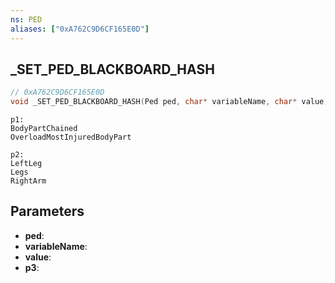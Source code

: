 ```yaml
---
ns: PED
aliases: ["0xA762C9D6CF165E0D"]
---
```

## _SET_PED_BLACKBOARD_HASH

```c
// 0xA762C9D6CF165E0D
void _SET_PED_BLACKBOARD_HASH(Ped ped, char* variableName, char* value, int p3);
```

```
p1:
BodyPartChained
OverloadMostInjuredBodyPart

p2:
LeftLeg
Legs
RightArm
```

## Parameters
* **ped**:
* **variableName**:
* **value**:
* **p3**:
